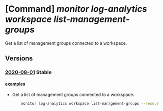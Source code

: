 # [Command] _monitor log-analytics workspace list-management-groups_

Get a list of management groups connected to a workspace.

## Versions

### [2020-08-01](/Resources/mgmt-plane/L3N1YnNjcmlwdGlvbnMve30vcmVzb3VyY2Vncm91cHMve30vcHJvdmlkZXJzL21pY3Jvc29mdC5vcGVyYXRpb25hbGluc2lnaHRzL3dvcmtzcGFjZXMve30vbWFuYWdlbWVudGdyb3Vwcw==/2020-08-01.xml) **Stable**

<!-- mgmt-plane /subscriptions/{}/resourcegroups/{}/providers/microsoft.operationalinsights/workspaces/{}/managementgroups 2020-08-01 -->

#### examples

- Get a list of management groups connected to a workspace.
    ```bash
        monitor log-analytics workspace list-management-groups --resource-group MyResourceGroup --workspace-name MyWorkspace
    ```
